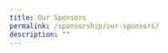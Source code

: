 ```yaml
---
title: Our Sponsors
permalink: /sponsorship/our-sponsors/
description: ""
---
```


<a href="https://www.youtube.com"><div class="my-image"></div></a>

<div class="my-image" onclick="window.location='https://www.google.com';"></div>
